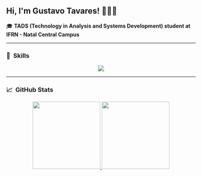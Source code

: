 ## Hi, I'm Gustavo Tavares! 👨🏾‍💻

🎓 **TADS (Technology in Analysis and Systems Development) student at IFRN - Natal Central Campus**

---

### 🚀 &nbsp;Skills
<p align="center">
  <a href="https://skillicons.dev">
    <img src="https://skillicons.dev/icons?i=python,django,html,css,c,java,figma,git" />
  </a>
</p>

---

### 📈 &nbsp;GitHub Stats
<div align="center">
  <a href="https://github.com/gustavoJTT">
    <img height="180em" src="https://github-readme-stats.vercel.app/api?username=gustavoJTT&show_icons=true&theme=dark&include_all_commits=true&count_private=true"/>
    <img height="180em" src="https://github-readme-stats.vercel.app/api/top-langs/?username=gustavoJTT&layout=compact&langs_count=8&theme=dark"/>
  </a>
</div>
